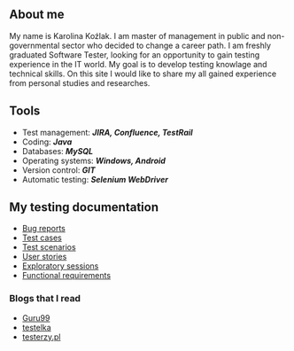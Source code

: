 ## About me
My name is Karolina Koźlak. I am master of management in public and non-governmental sector who decided to change a career path. I am freshly graduated Software Tester, looking for an opportunity to gain testing experience in the IT world. My goal is to develop testing knowlage and technical skills. On this site I would like to share my all gained experience from personal studies and researches.


## Tools
- Test management: ***JIRA, Confluence, TestRail***
- Coding: ***Java***
- Databases: ***MySQL***
- Operating systems: ***Windows, Android***
- Version control: ***GIT***
- Automatic testing: ***Selenium WebDriver***


## My testing documentation
- [Bug reports](https://drive.google.com/drive/folders/1wRoclJg7RC2wLm2VMmxhSbwQqv6VSW7k?usp=sharing)
- [Test cases](https://drive.google.com/drive/folders/14lfDD6PZ0S52nuyyrWYHppo9XNjEItnC?usp=sharing)
- [Test scenarios](https://drive.google.com/drive/folders/1BafCiPBcP2pkNlKMxpJngcjFatPaDpmT?usp=sharing)
- [User stories](https://drive.google.com/drive/folders/1Gn-eQJQdXbtK2g4hkcsGsw2guoFHizuX?usp=sharing)
- [Exploratory sessions](https://drive.google.com/drive/folders/1BafCiPBcP2pkNlKMxpJngcjFatPaDpmT?usp=sharing)
- [Functional requirements](https://drive.google.com/drive/folders/1FIQQoI2b8YXkaUdo4ZbP7EExTzk5SVMv?usp=sharing)


### Blogs that I read
- [Guru99](https://www.guru99.com/)
- [testelka](https://testelka.pl/)
- [testerzy.pl](https://testerzy.pl/)
